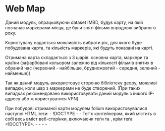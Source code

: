 Web Map
=====

Даний модуль, опрацьовуючи dataset IMBD, будує карту, на якій позначає маркерами місця, де були зняті фільми впродовж вибраного року.

Користувачу надається можливість вибрати рік, для якого буде побудована карта, та кількість маркерів, які будуть показані на карті.

Отримана карта складається з 3 шарів: основна карта, маркери та країни (зафарбовані кольором залежно від кількості фільмів знятих в обраний час (червоний - найбільше, брудножовтий - середня, зелений - найменше))

Так як даний модуль використовує стороню бібліотеку geopy, можливі випадки, коли шар з маркерами не буде створений. (При таких випадках рекомендовано використовувати даний модуль з іншого IP-адресу або ж користуватися VPN)

При побудові отриманої карти модулем folium використовувалися наступні HTML теги:
    - !DOCTYPE
    - <code><html></code> - Теґ <html> є контейнером, який містить в собі весь вміст веб-сторінки, включаючи теґи <head> та <body>, крім теґа <!DOCTYPE>.
    <head> -
    <body> -
    <meta> -
    <link> -
    <style> -
    <script> -
    <div> -

Даний модуль дасть змогу швидко отримати візуалізовану інформація про місця, де найбільше розвивалася кіноіндустрія, в той чи інший проміжок часу

1. <html> - основний тег, який каже браузеру, що це документ HTML.
2. <head> - тег, який відповідає за всю голову сайту (де розміщується заголовок сайту, його іконка, і багато іншого, про що поговоримо на наступних заняттях)
3. <body> - тег, який відповідає за все те, що буде відображене на сайті
4. <h1> - тег, який збільшує розмір шрифту тексту і шрифт стає жирним
5. <h2> - тег, який працює так само як <h1>, але розмір шрифту трохи менший, ніж <h1>
6. <h3>, <h4>, <h5>, <h6> - аналогічно розмір шрифту зменшується зі збільшенням цифри (розмір шрифту, на приклад, в <h4> менший, ніж в <h3>)
7. <img> - тег, за допомогою якого можна вставляти картинку на сайт